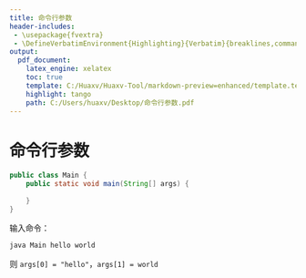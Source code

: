 ```yaml
---
title: 命令行参数
header-includes:
 - \usepackage{fvextra}
 - \DefineVerbatimEnvironment{Highlighting}{Verbatim}{breaklines,commandchars=\\\{\}}
output:
  pdf_document:
    latex_engine: xelatex
    toc: true
    template: C:/Huaxv/Huaxv-Tool/markdown-preview=enhanced/template.tex
    highlight: tango
    path: C:/Users/huaxv/Desktop/命令行参数.pdf
---
```


# 命令行参数

```java
public class Main {
    public static void main(String[] args) {
        
    }
}
```

输入命令：

```bash
java Main hello world
```

则 `args[0] = "hello"`，`args[1] = world`
